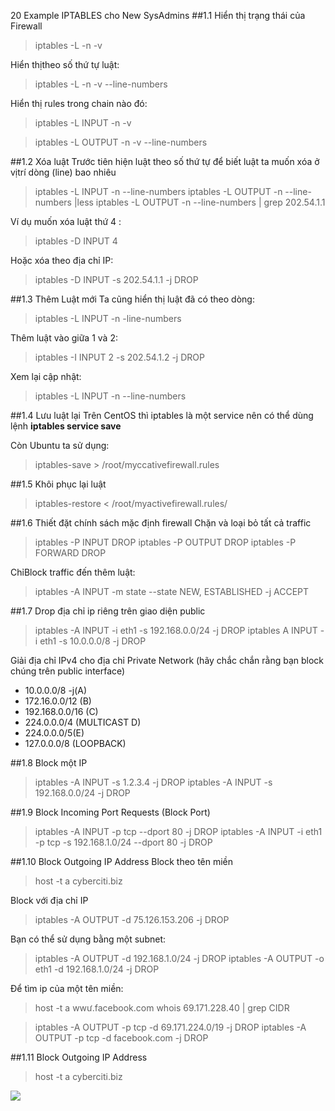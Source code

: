 20 Example IPTABLES cho New SysAdmins
##1.1 Hiển thị trạng thái của Firewall
>iptables -L -n -v

Hiển thịtheo số thứ tự luật:
>iptables -L -n -v --line-numbers

Hiển thị rules trong chain nào đó:
>iptables -L INPUT -n -v

>iptables -L OUTPUT -n -v --line-numbers

##1.2 Xóa luật
Trước tiên hiện luật theo số thứ tự để biết luật ta muốn xóa ở vịtrí dòng (line) bao nhiêu
>iptables -L INPUT -n --line-numbers
>iptables -L OUTPUT -n --line-numbers |less
>iptables -L OUTPUT -n --line-numbers | grep 202.54.1.1

Ví dụ muốn xóa luật thứ 4 :
>iptables -D INPUT 4

Hoặc xóa theo địa chỉ IP:
>iptables -D INPUT -s 202.54.1.1 -j DROP

##1.3 Thêm Luật mới
Ta cũng hiển thị luật đã có theo dòng:
>iptables -L INPUT -n -line-numbers

Thêm luật vào giữa 1 và 2:
>iptables -I INPUT 2 -s 202.54.1.2 -j DROP

Xem lại cập nhật:
>iptables -L INPUT -n --line-numbers

##1.4 Lưu luật lại
Trên CentOS thì iptables là một service nên có thể dùng lệnh **iptables service save**

Còn Ubuntu ta sử dụng:
>iptables-save > /root/myccativefirewall.rules

##1.5 Khôi phục lại luật
>iptables-restore < /root/myactivefirewall.rules/

##1.6 Thiết đặt chính sách mặc định firewall 
Chặn và loại bỏ tất cả traffic
>iptables -P INPUT DROP
>iptables -P OUTPUT DROP
>iptables -P FORWARD DROP

ChỉBlock traffic đến thêm luật:
>iptables -A INPUT -m state --state NEW, ESTABLISHED -j ACCEPT

##1.7 Drop địa chỉ ip riêng trên giao diện public
>iptables -A INPUT -i eth1 -s 192.168.0.0/24 -j DROP
>iptables A INPUT -i eth1 -s 10.0.0.0/8 -j DROP

Giải địa chỉ IPv4 cho địa chỉ Private Network (hãy chắc chắn rằng bạn block chúng trên public interface)
* 10.0.0.0/8 -j(A)
* 172.16.0.0/12 (B)
* 192.168.0.0/16 (C)
* 224.0.0.0/4 (MULTICAST D)
* 224.0.0.0/5(E)
* 127.0.0.0/8 (LOOPBACK)

##1.8 Block một IP
>iptables -A INPUT -s 1.2.3.4 -j DROP
>iptables -A INPUT -s 192.168.0.0/24 -j DROP

##1.9 Block Incoming Port Requests (Block Port)
>iptables -A INPUT -p tcp --dport 80 -j DROP
>iptables -A INPUT -i eth1 -p tcp -s 192.168.1.0/24 --dport 80 -j DROP

##1.10 Block Outgoing IP Address
Block theo tên miền
>host -t a cyberciti.biz

Block với địa chỉ IP
>iptables -A OUTPUT -d 75.126.153.206 -j DROP

Bạn có thể sử dụng bằng một subnet:
>iptables -A OUTPUT -d 192.168.1.0/24 -j DROP
>iptables -A OUTPUT -o eth1 -d 192.168.1.0/24 -j DROP

Để tìm ip của một tên miền:
>host -t a wwư.facebook.com
>whois 69.171.228.40 | grep CIDR

>iptables -A OUTPUT -p tcp -d 69.171.224.0/19 -j DROP
>iptables -A OUTPUT -p tcp -d facebook.com -j DROP

##1.11 Block Outgoing IP Address
>host -t a cyberciti.biz

<img src="https://www.ibm.com/developerworks/library/l-using-kvm/">
